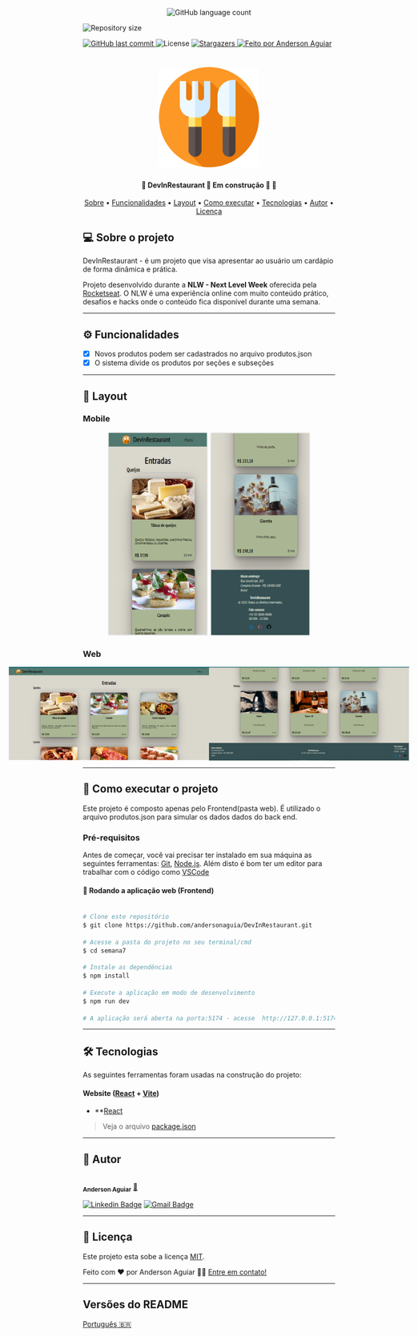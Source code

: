 <p align="center">
  <img alt="GitHub language count" src="https://img.shields.io/github/languages/count/andersonaguia
/
DevInRestaurant?color=%2304D361">

  <img alt="Repository size" src="https://img.shields.io/github/repo-size/andersonaguia
/
DevInRestaurant">
  
  <a href="https://github.com/andersonaguia/README/commits/master">
    <img alt="GitHub last commit" src="https://img.shields.io/github/last-commit/andersonaguia
/
DevInRestaurant">
  </a>
    
   <img alt="License" src="https://img.shields.io/badge/license-MIT-brightgreen">
   <a href="https://github.com/andersonaguia
/
DevInRestaurant/stargazers">
    <img alt="Stargazers" src="https://img.shields.io/github/stars/andersonaguia
/
DevInRestaurant?style=social">
  </a>

  <a href="https://www.instagram.com/anders.aguiar/">
    <img alt="Feito por Anderson Aguiar" src="https://img.shields.io/badge/feito%20por-Anderson Aguiar-%237519C1">
  </a>  
 
</p>
<h1 align="center">
    <img alt="logo DevInRestaurant" title="#DevInRestaurant" src="./public/cutlery.png" width="200px"/>
</h1>

<h4 align="center"> 
	🚧  DevInRestaurant 🚀 Em construção 🚀 🚧
</h4>

<p align="center">
 <a href="#-sobre-o-projeto">Sobre</a> •
 <a href="#-funcionalidades">Funcionalidades</a> •
 <a href="#-layout">Layout</a> • 
 <a href="#-como-executar-o-projeto">Como executar</a> • 
 <a href="#-tecnologias">Tecnologias</a> • 
 <a href="#-autor">Autor</a> • 
 <a href="#user-content--licença">Licença</a>
</p>


## 💻 Sobre o projeto

DevInRestaurant - é um projeto que visa apresentar ao usuário um cardápio de forma dinâmica e prática.


Projeto desenvolvido durante a **NLW - Next Level Week** oferecida pela [Rocketseat](https://blog.rocketseat.com.br/primeira-next-level-week/).
O NLW é uma experiência online com muito conteúdo prático, desafios e hacks onde o conteúdo fica disponível durante uma semana.

---

## ⚙️ Funcionalidades

- [x] Novos produtos podem ser cadastrados no arquivo produtos.json
- [x] O sistema divide os produtos por seções e subseções

---

## 🎨 Layout

### Mobile

<p align="center">
  <img alt="Header" title="#Header" src="./public/mobile.png" width="200px">

  <img alt="Footer" title="#Footer" src="./public/mobile-footer.png" width="200px">
</p>

### Web

<p align="center" style="display: flex; align-items: flex-start; justify-content: center;">
  <img alt="Header" title="#Header" src="./public/web.png" width="400px">

  <img alt="Footer" title="#Footer" src="./public/footer.png" width="400px">
</p>

---

## 🚀 Como executar o projeto

Este projeto é composto apenas pelo Frontend(pasta web). É utilizado o arquivo produtos.json para simular os dados dados do back end.

### Pré-requisitos

Antes de começar, você vai precisar ter instalado em sua máquina as seguintes ferramentas:
[Git](https://git-scm.com), [Node.js](https://nodejs.org/en/). 
Além disto é bom ter um editor para trabalhar com o código como [VSCode](https://code.visualstudio.com/)

#### 🧭 Rodando a aplicação web (Frontend)

```bash

# Clone este repositório
$ git clone https://github.com/andersonaguia/DevInRestaurant.git

# Acesse a pasta do projeto no seu terminal/cmd
$ cd semana7

# Instale as dependências
$ npm install

# Execute a aplicação em modo de desenvolvimento
$ npm run dev

# A aplicação será aberta na porta:5174 - acesse  http://127.0.0.1:5174/

```

---

## 🛠 Tecnologias

As seguintes ferramentas foram usadas na construção do projeto:

#### **Website**  ([React](https://reactjs.org/)  +  [Vite](https://vitejs.dev/))

-   **[React](https://reactjs.org/)

> Veja o arquivo  [package.json](https://github.com/andersonaguia/DEVinHouse.git/semana7/package.json)

---

## 🦸 Autor

<a href="https://www.instagram.com/anders.aguiar/">
 <img style="border-radius: 50%;" src="https://instagram.fjpa13-1.fna.fbcdn.net/v/t51.2885-19/288552155_135095222478234_1322469536314478847_n.jpg?stp=dst-jpg_s150x150&_nc_ht=instagram.fjpa13-1.fna.fbcdn.net&_nc_cat=106&_nc_ohc=n3KKSxFYlnEAX9_KEYI&tn=1qYKwZ1p1KF8Bj9K&edm=AOQ1c0wBAAAA&ccb=7-5&oh=00_AT-thddSPi1VSYvL_9at8rnCvTIADgICrGPtlaFq73Y1wg&oe=63052077&_nc_sid=8fd12b" width="100px;" alt=""/>
 <br />
 <sub><b>Anderson Aguiar</b></sub></a> <a href="https://www.instagram.com/anders.aguiar/" title="Instagram">🚀</a>
 <br />

[![Linkedin Badge](https://img.shields.io/badge/-Anderson-blue?style=flat-square&logo=Linkedin&logoColor=white&link=https://www.linkedin.com/in/andersonlaguiar/)](https://www.linkedin.com/in/andersonlaguiar/) 
[![Gmail Badge](https://img.shields.io/badge/-tgmarinho@gmail.com-c14438?style=flat-square&logo=Gmail&logoColor=white&link=mailto:andersonlaguiar@gmail.com)](mailto:andersonlaguiar@gmail.com)

---

## 📝 Licença

Este projeto esta sobe a licença [MIT](./LICENSE).

Feito com ❤️ por Anderson Aguiar 👋🏽 [Entre em contato!](https://www.linkedin.com/in/andersonlaguiar/)

---

##  Versões do README

[Português 🇧🇷](./README.md)
